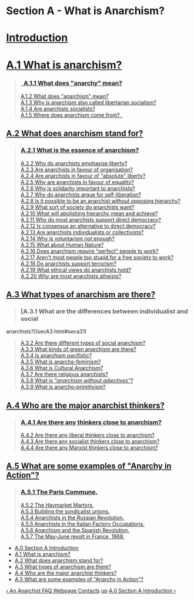 # Section A - What is Anarchism?

#

# [Introduction](secAint.html)

#

# [A.1 What is anarchism?](secA1.html)

> ### [  A.1.1 What does "anarchy" mean?](secA1.html#seca11)  
>  [A.1.2 What does "anarchism" mean?](secA1.html#seca12)  
>  [A.1.3 Why is anarchism also called libertarian
socialism?](secA1.html#seca13)  
>  [A.1.4 Are anarchists socialists?](secA1.html#seca14)  
>  [A.1.5 Where does anarchism come from?  ](secA1.html#seca15)

## [A.2 What does anarchism stand for?](secA2.html)

> ### [A.2.1 What is the essence of anarchism?](secA2.html#seca21)  
>  [A.2.2 Why do anarchists emphasise liberty?](secA2.html#seca22)  
>  [A.2.3 Are anarchists in favour of organisation?](secA2.html#seca23)  
>  [A.2.4 Are anarchists in favour of "absolute" liberty?](secA2.html#seca24)  
>  [A.2.5 Why are anarchists in favour of equality?](secA2.html#seca25)  
>  [A.2.6 Why is solidarity important to anarchists?](secA2.html#seca26)  
>  [A.2.7 Why do anarchists argue for self-liberation?](secA2.html#seca27)  
>  [A.2.8 Is it possible to be an anarchist without opposing
hierarchy?](secA2.html#seca28)  
>  [A.2.9 What sort of society do anarchists want?](secA2.html#seca29)  
>  [A.2.10 What will abolishing hierarchy mean and
achieve?](secA2.html#seca210)  
>  [A.2.11 Why do most anarchists support direct
democracy?](secA2.html#seca211)  
>  [A.2.12 Is consensus an alternative to direct
democracy?](secA2.html#seca212)  
>  [A.2.13 Are anarchists individualists or
collectivists?](secA2.html#seca213)  
>  [A.2.14 Why is voluntarism not enough?](secA2.html#seca214)  
>  [A.2.15 What about Human Nature?](secA2.html#seca215)  
>  [A.2.16 Does anarchism require "perfect" people to
work?](secA2.html#seca216)  
>  [A.2.17 Aren't most people too stupid for a free society to
work?](secA2.html#seca217)  
>  [A.2.18 Do anarchists support terrorism?](secA2.html#seca218)  
>  [A.2.19 What ethical views do anarchists hold?](secA2.html#seca219)  
>  [A.2.20 Why are most anarchists atheists?](secA2.html#seca220)

## [A.3 What types of anarchism are there?](secA3.html)

> ### [A.3.1 What are the differences between individualist and social
anarchists?](secA3.html#seca31)  
>  [A.3.2 Are there different types of social anarchism?](secA3.html#seca32)  
>  [A.3.3 What kinds of green anarchism are there?](secA3.html#seca33)  
>  [A.3.4 Is anarchism pacifistic?](secA3.html#seca34)  
>  [A.3.5 What is anarcha-feminism?](secA3.html#seca35)  
>  [A.3.6 What is Cultural Anarchism?](secA3.html#seca36)  
>  [A.3.7 Are there religious anarchists?](secA3.html#seca37)  
>  [A.3.8 What is _"anarchism without adjectives"_?](secA3.html#seca38)  
>  [A.3.9 What is anarcho-primitivism?](secA3.html#seca39)

## [A.4 Who are the major anarchist thinkers?](secA4.html)

> ### [A.4.1 Are there any thinkers close to anarchism?](secA4.html#seca41)  
>  [A.4.2 Are there any liberal thinkers close to
anarchism?](secA4.html#seca42)  
>  [A.4.3 Are there any socialist thinkers close to
anarchism?](secA4.html#seca43)  
>  [A.4.4 Are there any Marxist thinkers close to anarchism?
](secA4.html#seca44)

## [A.5 What are some examples of "Anarchy in Action"?](secA5.html)

> ### [A.5.1 The Paris Commune.](secA5.html#seca51)  
>  [A.5.2 The Haymarket Martyrs.](secA5.html#seca52)  
>  [A.5.3 Building the syndicalist unions.](secA5.html#seca53)  
>  [A.5.4 Anarchists in the Russian Revolution.](secA5.html#seca54)  
>  [A.5.5 Anarchists in the Italian Factory Occupations.](secA5.html#seca55)  
>  [A.5.6 Anarchism and the Spanish Revolution.](secA5.html#seca56)  
>  [A.5.7 The May-June revolt in France, 1968.](secA5.html#seca57)

  * [A.0 Section A Introduction](/afaq/secAint.html)
  * [A.1 What is anarchism?](/afaq/secA1.html)
  * [A.2 What does anarchism stand for?](/afaq/secA2.html)
  * [A.3 What types of anarchism are there?](/afaq/secA3.html)
  * [A.4 Who are the major anarchist thinkers?](/afaq/secA4.html)
  * [A.5 What are some examples of "Anarchy in Action"?](/afaq/secA5.html)

[‹ An Anarchist FAQ Webpage Contacts](/afaq/contact.html "Go to previous page"
) [up](/afaq/index.html "Go to parent page" ) [A.0 Section A Introduction
›](/afaq/secAint.html "Go to next page" )

